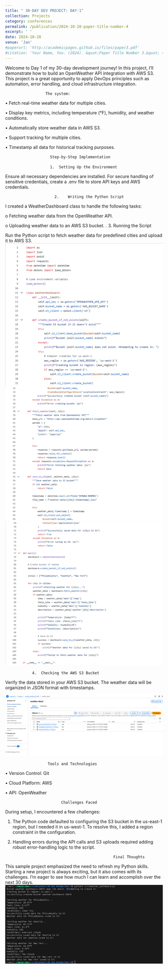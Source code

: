 ```yaml
---
title: " 30-DAY DEV PROJECT: DAY-1"
collection: Projects
category: conferences
permalink: /publication/2024-10-20-paper-title-number-4
excerpt: ' '
date: 2024-10-20
venue: 'Jan'
#paperurl: 'http://academicpages.github.io/files/paper3.pdf'
#citation: 'Your Name, You. (2024). &quot;Paper Title Number 3.&quot; <i>GitHub Journal of Bugs</i>. 1(3).'
---
```



                                 
Welcome to Day 1 of my 30-day development journey! In this project, I’ll demonstrate how to build an OpenWeather API integration with AWS S3. This project is a great opportunity to apply DevOps principles such as automation, error handling, and cloud infrastructure integration.
   
                           
                      The system:
                      
•	Fetch real-time weather data for multiple cities.

•	Display key metrics, including temperature (°F), humidity, and weather conditions.

•	Automatically store weather data in AWS S3.

•	Support tracking for multiple cities.

•	Timestamp all data for historical tracking purposes.


                        Step-by-Step Implementation

                        1.	Setting Up the Environment
                        
Ensure all necessary dependencies are installed. For secure handling of sensitive credentials, create a .env file to store API keys and AWS credentials.


                          2.	Writing the Python Script

I created a WeatherDashboard class to handle the following tasks:

o	Fetching weather data from the OpenWeather API.

o	Uploading weather data to an AWS S3 bucket.
.
                     3.	Running the Script 

Run the Python script to fetch weather data for predefined cities and upload it to AWS S3.
![Profile Image](/images/hh2.png)
![Profile Image](/images/hh3.png)
![Profile Image](/images/hh4.png)

                4.	Checking the AWS S3 Bucket 

Verify the data stored in your AWS S3 bucket. The weather data will be organized in JSON format with timestamps.


![Profile Image](/images/hh5.png)

                       Tools and Technologies
                       
•	Version Control: Git

•	Cloud Platform: AWS

•	API: OpenWeather

                             
                             Challenges Faced 

During setup, I encountered a few challenges:

1.	The Python code defaulted to configuring the S3 bucket in the us-east-1 region, but I needed it in us-west-1. To resolve this, I added a region constraint in the configuration.

2.	Handling errors during the API calls and S3 uploads required adding robust error-handling logic to the script.

                                                     Final Thoughts
  	
This sample project emphasized the need to refresh my Python skills. Starting a new project is always exciting, but it also comes with its challenges. I’m eager to see how much I can learn and accomplish over the next 30 days.
![Profile Image](/images/hh6.png)


                                       
                                       




